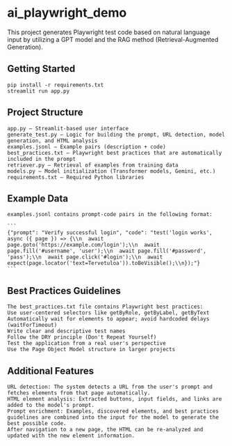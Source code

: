 # ai_playwright_demo

This project generates Playwright test code based on natural language input by utilizing a GPT model and the RAG method (Retrieval-Augmented Generation).

## Getting Started
```
pip install -r requirements.txt
streamlit run app.py
```


## Project Structure
    app.py — Streamlit-based user interface
    generate_test.py — Logic for building the prompt, URL detection, model generation, and HTML analysis
    examples.jsonl — Example pairs (description + code)
    best_practices.txt — Playwright best practices that are automatically included in the prompt
    retriever.py — Retrieval of examples from training data
    models.py — Model initialization (Transformer models, Gemini, etc.)
    requirements.txt — Required Python libraries

## Example Data
    examples.jsonl contains prompt-code pairs in the following format:
    
    ```
    {"prompt": "Verify successful login", "code": "test('login works', async ({ page }) => {\\n  await page.goto('https://example.com/login');\\n  await page.fill('#username', 'user');\\n  await page.fill('#password', 'pass');\\n  await page.click('#login');\\n  await expect(page.locator('text=Tervetuloa')).toBeVisible();\\n});"}
    ```


## Best Practices Guidelines
    The best_practices.txt file contains Playwright best practices:
    Use user-centered selectors like getByRole, getByLabel, getByText
    Automatically wait for elements to appear; avoid hardcoded delays (waitForTimeout)
    Write clear and descriptive test names
    Follow the DRY principle (Don't Repeat Yourself)
    Test the application from a real user's perspective
    Use the Page Object Model structure in larger projects


## Additional Features
    URL detection: The system detects a URL from the user's prompt and fetches elements from that page automatically.
    HTML element analysis: Extracted buttons, input fields, and links are added to the model's prompt.
    Prompt enrichment: Examples, discovered elements, and best practices guidelines are combined into the input for the model to generate the best possible code.
    After navigation to a new page, the HTML can be re-analyzed and updated with the new element information.

